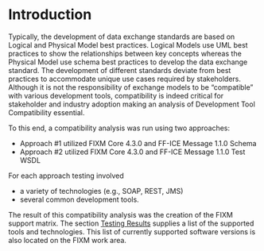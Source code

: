 # Introduction

Typically, the development of data exchange standards are based on
Logical and Physical Model best practices. Logical Models use UML best
practices to show the relationships between key concepts whereas the
Physical Model use schema best practices to develop the data exchange
standard. The development of different standards deviate from best
practices to accommodate unique use cases required by stakeholders.
Although it is not the responsibility of exchange models to be
“compatible” with various development tools, compatibility is indeed
critical for stakeholder and industry adoption making an analysis of
Development Tool Compatibility essential.

To this end, a compatibility analysis was run using two approaches:
- Approach #1 utilized FIXM Core 4.3.0 and FF-ICE Message 1.1.0 Schema
- Approach #2 utilized FIXM Core 4.3.0 and FF-ICE Message 1.1.0 Test WSDL

For each approach testing involved
- a variety of technologies (e.g., SOAP, REST, JMS)
- several common development tools.  

The result of this compatibility analysis was the creation of the FIXM
support matrix. The section [Testing Results](fixm-development-tool-compatibility/compatibility-analysis-results.md)
supplies a list of the supported tools and technologies. This list of
currently supported software versions is also located on the FIXM work
area.
